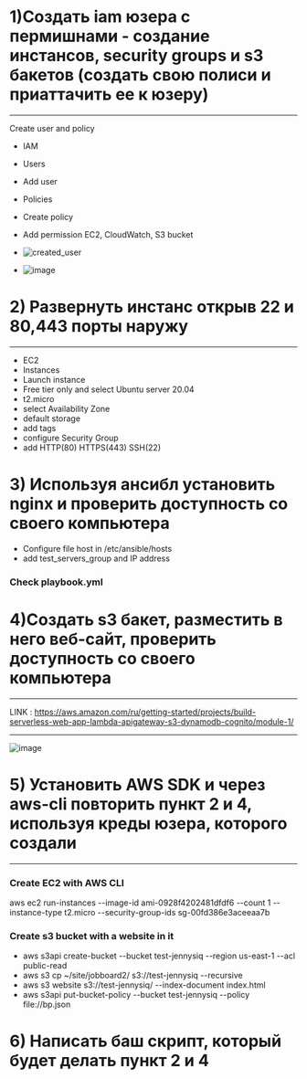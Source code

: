 # 1)Создать iam юзера с пермишнами - создание инстансов, security groups и s3 бакетов (создать свою полиси и приаттачить ее к юзеру)
***
Create user and policy 
* IAM
* Users
* Add user
* Policies
* Create policy
* Add permission EC2, CloudWatch, S3 bucket

* ![created_user](https://user-images.githubusercontent.com/61979170/109503673-9a339480-7aab-11eb-99a7-607cf019d1c1.jpg)

* ![image](https://user-images.githubusercontent.com/61979170/109504124-3bbae600-7aac-11eb-9f0b-096b2004a130.png)

# 2) Развернуть инстанс открыв 22 и 80,443 порты наружу
***
* EC2
* Instances
* Launch instance
* Free tier only and select Ubuntu server 20.04
* t2.micro
* select Availability Zone
* default storage
* add tags
* configure Security Group
* add HTTP(80) HTTPS(443) SSH(22)

# 3) Используя ансибл установить nginx и проверить доступность со своего компьютера
* Configure file host in /etc/ansible/hosts
* add test_servers_group and IP address
### Check playbook.yml

# 4)Создать s3 бакет, разместить в него веб-сайт, проверить доступность со своего компьютера
 ***
 LINK : https://aws.amazon.com/ru/getting-started/projects/build-serverless-web-app-lambda-apigateway-s3-dynamodb-cognito/module-1/
 ***
 ![image](https://user-images.githubusercontent.com/61979170/109613855-cd753280-7b42-11eb-9184-9d06877579cd.png)

# 5) Установить AWS SDK и через aws-cli повторить пункт 2 и 4, используя креды юзера, которого создали
***
### Create EC2 with AWS CLI
aws ec2 run-instances --image-id ami-0928f4202481dfdf6 --count 1 --instance-type t2.micro --security-group-ids sg-00fd386e3aceeaa7b
### Create s3 bucket with a website in it
* aws s3api create-bucket --bucket test-jennysiq --region us-east-1 --acl public-read 
* aws s3 cp ~/site/jobboard2/ s3://test-jennysiq --recursive 
* aws s3 website s3://test-jennysiq/ --index-document index.html
* aws s3api put-bucket-policy --bucket test-jennysiq --policy file://bp.json

# 6) Написать баш скрипт, который будет делать пункт 2 и 4


